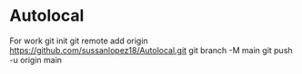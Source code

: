 # Autolocal
For work
git init
git remote add origin https://github.com/sussanlopez18/Autolocal.git
git branch -M main
git push -u origin main

